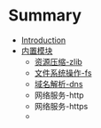 # Summary

* [Introduction](README.md)
* [内置模块](内置模块.md)
  * [资源压缩-zlib](模块/zlib.md)
  * [文件系统操作-fs](文件系统操作-fs.md)
  * [域名解析-dns](/模块/dns.md)
  * 网络服务-http
  * 网络服务-https
  * 


